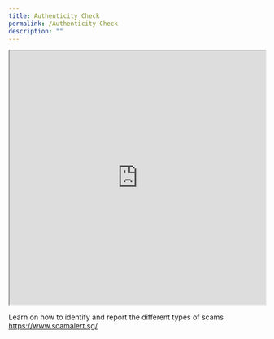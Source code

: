 ```yaml
---
title: Authenticity Check
permalink: /Authenticity-Check
description: ""
---
```

<iframe src="https://www.checkfirst.gov.sg/c/f96e01a6-3fca-435c-ba2e-ca280170d31c" style="width:100%;height:500px"></iframe>

Learn on how to identify and report the different types of scams
https://www.scamalert.sg/